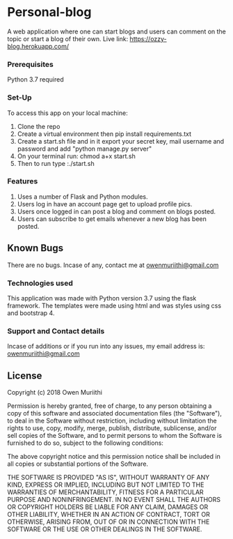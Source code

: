 # Personal-blog

A web application where one can start blogs and users can comment on the topic or start a blog of their own.
Live link: https://ozzy-blog.herokuapp.com/

### Prerequisites

Python 3.7 required


### Set-Up

To access this app on your local machine:
1) Clone the repo
2) Create a virtual environment then pip install requirements.txt
3) Create a start.sh file and in it export your secret key, mail username and password and add "python manage.py server" 
4) On your terminal run: chmod a+x start.sh
5) Then to run type :./start.sh 


### Features

1. Uses a number of Flask and Python modules.
2. Users log in have an account page get to upload profile pics.
3. Users once logged in can post a blog and comment on blogs posted.
4. Users can subscribe to get emails whenever a new blog has been posted.


## Known Bugs

There are no bugs. Incase of any, contact me at owenmuriithi@gmail.com

### Technologies used

This application was made with Python version 3.7 using the flask framework. The templates were made using html and was styles using css and bootstrap 4.

### Support and Contact details

Incase of additions or if you run into any issues, my email address is: owenmuriithi@gmail.com

## License

Copyright (c)  2018 Owen Muriithi

Permission is hereby granted, free of charge, to any person obtaining a copy of this software and associated documentation files (the "Software"), to deal in the Software without restriction, including without limitation the rights to use, copy, modify, merge, publish, distribute, sublicense, and/or sell copies of the Software, and to permit persons to whom the Software is furnished to do so, subject to the following conditions:

The above copyright notice and this permission notice shall be included in all copies or substantial portions of the Software.

THE SOFTWARE IS PROVIDED "AS IS", WITHOUT WARRANTY OF ANY KIND, EXPRESS OR IMPLIED, INCLUDING BUT NOT LIMITED TO THE WARRANTIES OF MERCHANTABILITY, FITNESS FOR A PARTICULAR PURPOSE AND NONINFRINGEMENT. IN NO EVENT SHALL THE AUTHORS OR COPYRIGHT HOLDERS BE LIABLE FOR ANY CLAIM, DAMAGES OR OTHER LIABILITY, WHETHER IN AN ACTION OF CONTRACT, TORT OR OTHERWISE, ARISING FROM, OUT OF OR IN CONNECTION WITH THE SOFTWARE OR THE USE OR OTHER DEALINGS IN THE SOFTWARE.




